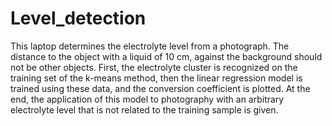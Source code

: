 # Level_detection
This laptop determines the electrolyte level from a photograph. The distance to the object with a liquid of 10 cm, against the background should not be other objects. First, the electrolyte cluster is recognized on the training set of the k-means method, then the linear regression model is trained using these data, and the conversion coefficient is plotted. At the end, the application of this model to photography with an arbitrary electrolyte level that is not related to the training sample is given.

